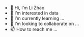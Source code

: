 - 👋 Hi, I’m Li Zhao
- 👀 I’m interested in data
- 🌱 I’m currently learning ...
- 💞️ I’m looking to collaborate on ...
- 📫 How to reach me ...

<!---
katezhao0718/katezhao0718 is a ✨ special ✨ repository because its `README.md` (this file) appears on your GitHub profile.
You can click the Preview link to take a look at your changes.
--->
